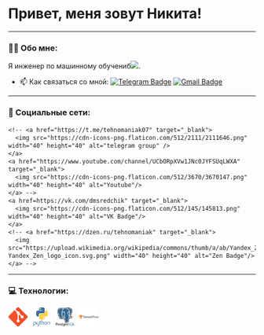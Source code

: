 


# Привет, меня зовут Никита!

---

### :man_technologist: Обо мне:

Я инженер по машинному обучениб<img src="https://media.giphy.com/media/WUlplcMpOCEmTGBtBW/giphy.gif" width="30px">. 

- :mailbox: Как связаться со мной: [![Telegram Badge](https://img.shields.io/badge/-nikitayazvinskiy-blue?style=flat&logo=Telegram&logoColor=white)](https://t.me/Redchik) [![Gmail Badge](https://img.shields.io/badge/-Gmail-red?style=flat&logo=Gmail&logoColor=white)](mailto:nyazvinskiy@gmail.com)

---

### 🤝 Социальные сети:

  
    <!-- <a href="https://t.me/tehnomaniak07" target="_blank">
      <img src="https://cdn-icons-png.flaticon.com/512/2111/2111646.png" width="40" height="40" alt="telegram group" />
    </a>
    <a href="https://www.youtube.com/channel/UCbORpXVw1JNc0JYFSUqLWXA" target="_blank">
      <img src="https://cdn-icons-png.flaticon.com/512/3670/3670147.png" width="40" height="40" alt="Youtube"/>
    </a> -->
    <a href=https://vk.com/dmsredchik" target="_blank">
      <img src="https://cdn-icons-png.flaticon.com/512/145/145813.png" width="40" height="40" alt="VK Badge"/>
    </a>
    <!-- <a href="https://dzen.ru/tehnomaniak" target="_blank">
      <img src="https://upload.wikimedia.org/wikipedia/commons/thumb/a/ab/Yandex_Zen_logo_icon.svg/1024px-Yandex_Zen_logo_icon.svg.png" width="40" height="40" alt="Zen Badge"/>
    </a> -->
  </div>

---

### 💻 Технологии:

<div>
  <img src="https://github.com/devicons/devicon/blob/master/icons/git/git-original.svg" title="git" alt="git" width="40" height="40"/>&nbsp
  <img src="https://github.com/devicons/devicon/blob/master/icons/python/python-original-wordmark.svg" title="Python" width="40" height="40"/>&nbsp
  <img src="https://github.com/devicons/devicon/blob/master/icons/postgresql/postgresql-original-wordmark.svg" title="Postgresql" width="40" height="40"/>&nbsp
  <img src="https://github.com/devicons/devicon/blob/master/icons/tensorflow/tensorflow-original-wordmark.svg" title="javascript" alt="Tensorflow" width="40" height="40"/>&nbsp
</div>


